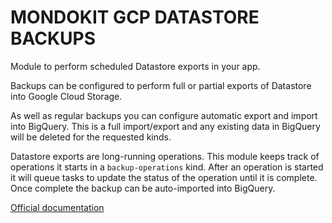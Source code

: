 # MONDOKIT GCP DATASTORE BACKUPS

Module to perform scheduled Datastore exports in your app.

Backups can be configured to perform full or partial exports of Datastore into Google Cloud Storage.

As well as regular backups you can configure automatic export and import into BigQuery.
This is a full import/export and any existing data in BigQuery will be deleted for the requested kinds.

Datastore exports are long-running operations. This module keeps track of operations it starts in a `backup-operations` kind.
After an operation is started it will queue tasks to update the status of the operation until it is complete.
Once complete the backup can be auto-imported into BigQuery.

[Official documentation](https://mondo-mob.github.io/gae-js-docs/packages/gae-js-datastore-backups.html)
